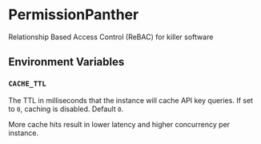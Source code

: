 # PermissionPanther
Relationship Based Access Control (ReBAC) for killer software

## Environment Variables

### `CACHE_TTL`

The TTL in milliseconds that the instance will cache API key queries. If set to `0`, caching is disabled. Default `0`.

More cache hits result in lower latency and higher concurrency per instance.

<!-- ### `ADMIN_KEY_HASH`

The SHA256 hash lower case hex string of a string used as the admin key for admin functionality (creating/destroying API keys). This must be defined.

The code used to compare the hash is:

```go
import (
  "crypto/sha256"
  "encoding/hex"
)

var (
  ADMIN_KEY_HASH := "2efa.."
)

func main() {
  keyBytes := []byte(givenKeyString)
  hashBytes := sha256.Sum256(keyBytes)
  hashString := hex.EncodeToString(hashBytes[:])
  validKey := ADMIN_KEY_HASH == hashString
}
```

To create a hash string from a intended key, you can use the following code:

```go
import (
  "crypto/sha256"
  "encoding/hex"
  "fmt"
)

var (
  MY_KEY_STRING := "thisisasupersecretkey"
)

func main() {
  keyBytes := []byte(MY_KEY_STRING)
  hashBytes := sha256.Sum256(keyBytes)
  hashString := hex.EncodeToString(hashBytes[:])
  fmt.Println(hashString)
}
``` -->

